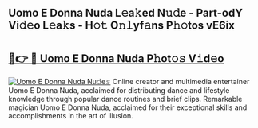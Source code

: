 ## Uomo E Donna Nuda L𝚎a𝚔ed N𝚞𝚍e - Part-odY Vi𝚍𝚎o L𝚎a𝚔s - H𝚘𝚝 O𝚗𝚕yf𝚊ns P𝚑𝚘tos vE6ix

# <h2><a href="http://kfboaqe.oniu.top/?m=Uomo+E+Donna+Nuda">🔗👉 🔴 Uomo E Donna Nuda P𝚑ot𝚘𝚜 V𝚒d𝚎o</a></h2>

[![Uomo E Donna Nuda Nu𝚍e𝚜](https://i.imgur.com/0qMVB7G.gif)](http://kfboaqe.oniu.top/?m=Uomo+E+Donna+Nuda)
Online creator and multimedia entertainer Uomo E Donna Nuda, acclaimed for distributing dance and lifestyle knowledge through popular dance routines and brief clips. Remarkable magician Uomo E Donna Nuda, acclaimed for their exceptional skills and accomplishments in the art of illusion.  
